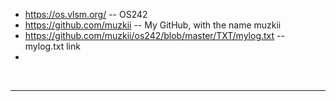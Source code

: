 * <https://os.vlsm.org/> -- OS242
* <https://github.com/muzkii> -- My GitHub, with the name muzkii
* <https://github.com/muzkii/os242/blob/master/TXT/mylog.txt> -- mylog.txt link
* 
<br>
<hr>
